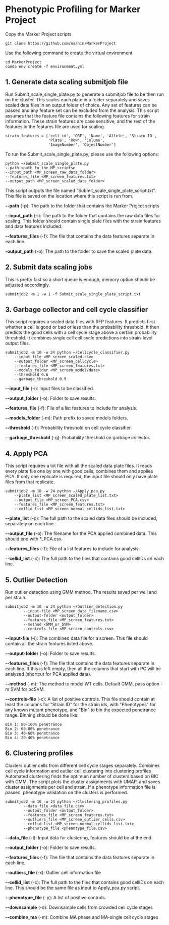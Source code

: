 # Phenotypic Profiling for Marker Project

Copy the Marker Project scripts

    git clone https://github.com/nsahin/MarkerProject

Use the following command to create the virtual environment

    cd MarkerProject
    conda env create -f environment.yml


## 1. Generate data scaling submitjob file

Run Submit_scale_single_plate.py to generate a submitjob file to be then run on the cluster.
This scales each plate in a folder separately and saves scaled data files in an output folder of choice.
Any set of features can be passed and any feature set can be excluded from the analysis.
This script assumes that the feature file contains the following features for strain information.
These strain features are case sensitive, and the rest of the features in the features file are used for scaling.

    strain_features = ['cell_id', 'ORF', 'Name', 'Allele', 'Strain ID',
                       'Plate', 'Row', 'Column',
                       'ImageNumber', 'ObjectNumber']

To run the Submit_scale_single_plate.py, please use the following options:

    python ~/Submit_scale_single_plate.py
    --path <path_to_the_MP_scripts>
    --input_path <MP_screen_raw_data_folder>
    --features_file <MP_screen_features.txt>
    --output_path <MP_screen_scaled_data_folder>
    
This script outputs the file named "Submit_scale_single_plate_script.txt".
This file is saved on the location where this script is run from.

**--path** (-p): The path to the folder that contains the Marker Project scripts

**--input_path** (-i): The path to the folder that contains the raw data files for scaling.
This folder should contain single plate files with the strain features and data features included.

**--features_files** (-f): The file that contains the data features separate in each line.

**-output_path** (-o): The path to the folder to save the scaled plate data.


## 2. Submit data scaling jobs

This is pretty fast so a short queue is enough, memory option should be adjusted accordingly.

    submitjob2 -m 1 -w 1 -f Submit_scale_single_plate_script.txt


## 3. Garbage collector and cell cycle classifier

This script requires a scaled data files with RFP features.
It predicts first whether a cell is good or bad or less than the probability threshold.
It then predicts the good cells with a cell cycle stage above a certain probability threshold.
It combines single cell cell cycle predictions into strain-level output files.

    submitjob2 -m 10 -w 24 python ~/Cellcycle_classifier.py
        --input_file <MP_screen_scaled.csv>
        --output_folder <MP_screen_cellcycle>
        --features_file <MP_screen_features.txt>
        --models_folder <MP_screen_model/date>
        --threshold 0.6
        --garbage_threshold 0.9

**--input_file** (-i): Input files to be classified.

**--output_folder** (-o): Folder to save results.

**--features_file** (-f): File of a list features to include for analysis.

**--models_folder** (-m): Path prefix to saved models folders.

**--threshold** (-t): Probability threshold on cell cycle classifier.

**--garbage_threshold** (-g): Probability threshold on garbage collector.


## 4. Apply PCA

This script requires a txt file with all the scaled data plate files.
It reads every plate file one by one with good cells, combines them and applies PCA.
If only one replicate is required, the input file should only have plate files from that replicate.

    submitjob2 -m 10 -w 24 python ~/Apply_pca.py
        --plate_list <MP_screen_scaled_plate_list.txt>
        --output_file <MP_screen_PCA.csv>
        --features_file <MP_screen_features.txt>
        --cellid_list <MP_screen_normal_cellids_list.txt>

**--plate_list** (-p): The full path to the scaled data files should be included, separately on each line.

**--output_file** (-o): The filename for the PCA applied combined data. This should end with *_PCA.csv.

**--features_files** (-f): File of a list features to include for analysis.

**--cellid_list** (-c): The full path to the files that contains good cellIDs on each line.


## 5. Outlier Detection

Run outlier detection using GMM method. The results saved per well and per strain.

    submitjob2 -m 10 -w 24 python ~/Outlier_detection.py
            --input-file <MP_screen_data_filename.csv>
            --output-folder <output_folder>
            --features_file <MP_screen_features.txt>
            --method <GMM_or_SVM>
            --controls_file <MP_screen_controls.csv>
            

**--input-file** (-i): The combined data file for a screen.
This file should contain all the strain features listed above.

**--output-folder** (-o): Folder to save results.

**--features_files** (-f): The file that contains the data features separate in each line.
If this is left empty, then all the columns that start with PC will be analyzed (shortcut for PCA applied data).

**--method** (-m): The method to model WT cells. Default GMM, pass option -m SVM for ocSVM.

**--controls-file** (-c): A list of positive controls.
This file should contain at least the columns for "Strain ID" for the strain ids,
with "Phenotypes" for any known mutant phenotype,
and "Bin" to bin the expected penetrance range. Binning should be done like:

    Bin 1: 80-100% penetrance
    Bin 2: 60-80% penetrance
    Bin 3: 40-60% penetrance
    Bin 4: 20-40% penetrance


## 6. Clustering profiles

Clusters outlier cells from different cell cycle stages separately.
Combines cell cycle information and outlier cell clustering into clustering profiles
Automated clustering finds the optimum number of clusters based on BIC with GMM.
The script plots the cluster assignments with UMAP, and saves cluster assignments per cell and strain.
If a phenotype information file is passed, phenotype validation on the clusters is performed.

    submitjob2 -m 10 -w 24 python ~/Clustering_profiles.py
            --data_file <data_file.csv>
            --output_folder <output_folder>
            --features_file <MP_screen_features.txt>
            --outliers_file <MP_screen_outlier_cells.csv>
            --cellid_list <MP_screen_normal_cellids_list.txt>
            --phenotype_file <phenotype_file.csv>


**--data_file** (-i): Input data for clustering, features should be at the end.

**--output_folder** (-o): Folder to save results.

**--features_files** (-f): The file that contains the data features separate in each line.

**--outliers_file** (-x): Outlier cell information file

**--cellid_list** (-c): The full path to the files that contains good cellIDs on each line.
This should be the same file as input to Apply_pca.py script.

**--phenotype_file** (-p): A list of positive controls.

**--downsample** (-d): Downsample cells from crowded cell cycle stages

**--combine_ma** (-m): Combine MA phase and MA-single cell cycle stages
